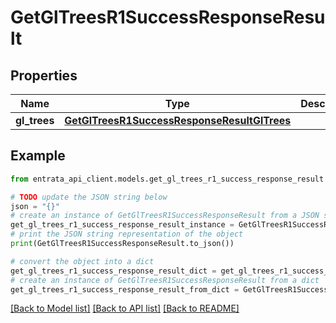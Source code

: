 # GetGlTreesR1SuccessResponseResult


## Properties

Name | Type | Description | Notes
------------ | ------------- | ------------- | -------------
**gl_trees** | [**GetGlTreesR1SuccessResponseResultGlTrees**](GetGlTreesR1SuccessResponseResultGlTrees.md) |  | 

## Example

```python
from entrata_api_client.models.get_gl_trees_r1_success_response_result import GetGlTreesR1SuccessResponseResult

# TODO update the JSON string below
json = "{}"
# create an instance of GetGlTreesR1SuccessResponseResult from a JSON string
get_gl_trees_r1_success_response_result_instance = GetGlTreesR1SuccessResponseResult.from_json(json)
# print the JSON string representation of the object
print(GetGlTreesR1SuccessResponseResult.to_json())

# convert the object into a dict
get_gl_trees_r1_success_response_result_dict = get_gl_trees_r1_success_response_result_instance.to_dict()
# create an instance of GetGlTreesR1SuccessResponseResult from a dict
get_gl_trees_r1_success_response_result_from_dict = GetGlTreesR1SuccessResponseResult.from_dict(get_gl_trees_r1_success_response_result_dict)
```
[[Back to Model list]](../README.md#documentation-for-models) [[Back to API list]](../README.md#documentation-for-api-endpoints) [[Back to README]](../README.md)


